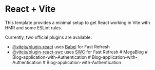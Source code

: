 # React + Vite

This template provides a minimal setup to get React working in Vite with HMR and some ESLint rules.

Currently, two official plugins are available:

- [@vitejs/plugin-react](https://github.com/vitejs/vite-plugin-react/blob/main/packages/plugin-react/README.md) uses [Babel](https://babeljs.io/) for Fast Refresh
- [@vitejs/plugin-react-swc](https://github.com/vitejs/vite-plugin-react-swc) uses [SWC](https://swc.rs/) for Fast Refresh
#   M e g a B l o g  
 #   B l o g - a p p l i c a t i o n - w i t h - A u t h e n t i c a t i o n  
 #   B l o g - a p p l i c a t i o n - w i t h - A u t h e n t i c a t i o n  
 #   B l o g - a p p l i c a t i o n - w i t h - A u t h e n t i c a t i o n  
 